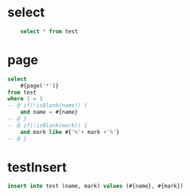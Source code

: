 select
===
```sql
    select * from test
```

page
===
```sql
select 
    #{page('*')} 
from test 
where 1 = 1
-- @ if(!isBlank(name)) {
    and name = #{name}
-- @ }
-- @ if(!isBlank(mark)) {
    and mark like #{'%'+ mark +'%'}
-- @ }
```

testInsert
===
```sql
insert into test (name, mark) values (#{name}, #{mark})
```


